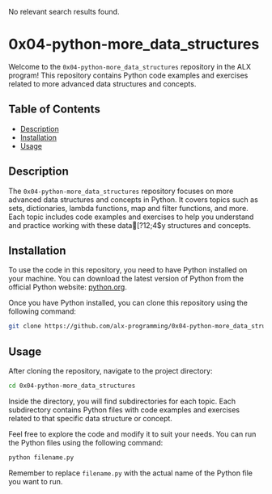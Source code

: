 No relevant search results found.

# 0x04-python-more_data_structures

Welcome to the `0x04-python-more_data_structures` repository in the ALX program! This repository contains Python code examples and exercises related to more advanced data structures and concepts.

## Table of Contents

- [Description](#description)
- [Installation](#installation)
- [Usage](#usage)

## Description

The `0x04-python-more_data_structures` repository focuses on more advanced data structures and concepts in Python. It covers topics such as sets, dictionaries, lambda functions, map and filter functions, and more. Each topic includes code examples and exercises to help you understand and practice working with these data[?12;4$y structures and concepts.

## Installation

To use the code in this repository, you need to have Python installed on your machine. You can download the latest version of Python from the official Python website: [python.org](https://www.python.org/).

Once you have Python installed, you can clone this repository using the following command:

```bash
git clone https://github.com/alx-programming/0x04-python-more_data_structures.git
```

## Usage

After cloning the repository, navigate to the project directory:

```bash
cd 0x04-python-more_data_structures
```

Inside the directory, you will find subdirectories for each topic. Each subdirectory contains Python files with code examples and exercises related to that specific data structure or concept.

Feel free to explore the code and modify it to suit your needs. You can run the Python files using the following command:

```bash
python filename.py
```

Remember to replace `filename.py` with the actual name of the Python file you want to run.

